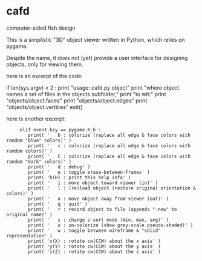 cafd
====

computer-aided fish design

This is a simplistic "3D" object viewer written in Python, which relies on pygame.

Despite the name, it does not (yet) provide a user interface for designing objects, only for viewing them.

here is an excerpt of the code:

if len(sys.argv) < 2 :
   print "usage: cafd.py object"
   print "where object names a set of files in the objects subfolder,"
   print "to wit:"
   print "objects/object.faces"
   print "objects/object.edges"
   print "objects/object.vertices"
   exit()

here is another excerpt:

         elif event.key == pygame.K_h :
            print( '   b : colorize (replace all edge & face colors with random "blue" colors)' )
            print( '   c : colorize (replace all edge & face colors with random colors)' )
            print( '   C : colorize (replace all edge & face colors with random "dark" colors)' )
            print( '   d : debug' )
            print( '   e : toggle erase-between-frames' )
            print( 'h(H) : print this help info' )
            print( '   i : move object toward viewer (in)' )
            print( '   l : (re)load object (restore original orientation & colors)' )
            print( '   o : move object away from viewer (out)' )
            print( '   q : quit' )
            print( '   r : record object to file (appends "-new" to original name)' )
            print( '   s : change z-sort mode (min, max, avg)' )
            print( '   u : un-colorize (show grey-scale pseudo-shaded)' )
            print( '   w : toggle between wireframe & "solid" representation' )
            print( 'x(X) : rotate cw(CCW) about the x axis' )
            print( 'y(Y) : rotate cw(CCW) about the y axis' )
            print( 'z(Z) : rotate cw(CCW) about the z axis' )

